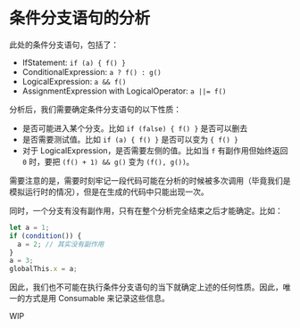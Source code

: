 # 条件分支语句的分析

此处的条件分支语句，包括了：

- IfStatement: `if (a) { f() }`
- ConditionalExpression: `a ? f() : g()`
- LogicalExpression: `a && f()`
- AssignmentExpression with LogicalOperator: `a ||= f()`

分析后，我们需要确定条件分支语句的以下性质：

- 是否可能进入某个分支。比如 `if (false) { f() }` 是否可以删去
- 是否需要测试值。比如 `if (a) { f() }` 是否可以变为 `{ f() }`
- 对于 LogicalExpression，是否需要左侧的值。比如当 `f` 有副作用但始终返回 `0` 时，要把 `(f() + 1) && g()` 变为 `(f(), g())`。

需要注意的是，需要时刻牢记一段代码可能在分析的时候被多次调用（毕竟我们是模拟运行时的情况），但是在生成的代码中只能出现一次。

同时，一个分支有没有副作用，只有在整个分析完全结束之后才能确定。比如：

```js
let a = 1;
if (condition()) {
  a = 2; // 其实没有副作用
}
a = 3;
globalThis.x = a;
```

因此，我们也不可能在执行条件分支语句的当下就确定上述的任何性质。因此，唯一的方式是用 Consumable 来记录这些信息。

WIP
